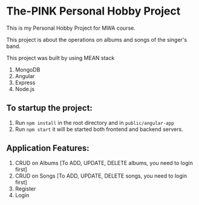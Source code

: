 # The-PINK Personal Hobby Project

This is my Personal Hobby Project for MWA course.

This project is about the operations on albums and songs of the singer's band.

This project was built by using MEAN stack

1. MongoDB
2. Angular
3. Express
4. Node.js

## To startup the project:

1. Run `npm install` in the root directory and in `public/angular-app`
2. Run `npm start`  it will be started both frontend and backend servers.


## Application Features:
    
1. CRUD on Albums [To ADD, UPDATE, DELETE albums, you need to login first]
2. CRUD on Songs [To ADD, UPDATE, DELETE songs, you need to login first]
3. Register
4. Login
